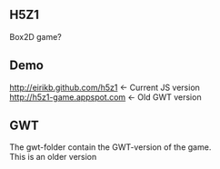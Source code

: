 H5Z1
-

Box2D game?

Demo
--
http://eirikb.github.com/h5z1 <- Current JS version  
http://h5z1-game.appspot.com <- Old GWT version

GWT
--
The gwt-folder contain the GWT-version of the game.  
This is an older version
